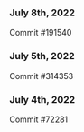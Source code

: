 ### July 8th, 2022

Commit #191540

### July 5th, 2022

Commit #314353


### July 4th, 2022

Commit #72281
